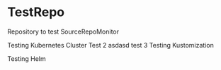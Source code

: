 # TestRepo
Repository to test SourceRepoMonitor

Testing Kubernetes Cluster
Test 2
asdasd
test 3
Testing Kustomization

Testing Helm
